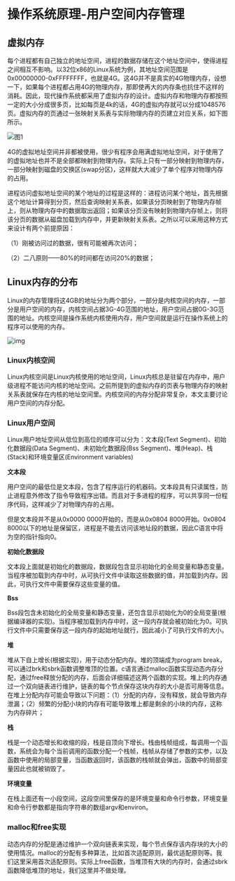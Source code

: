 # 操作系统原理-用户空间内存管理

## 虚拟内存

每个进程都有自己独立的地址空间，进程的数据存储在这个地址空间中，使得进程之间相互不影响。以32位x86的Linux系统为例，其地址空间范围是0x00000000-0xFFFFFFFF，也就是4G。这4G并不是真实的4G物理内存，设想一下，如果每个进程都占用4G的物理内存，那即使再大的内存条也抗住不这样的消耗。因此，现代操作系统都采用了虚拟内存的设计。虚拟内存和物理内存都按照一定的大小分成很多页，比如每页是4k的话，4G的虚拟内存就可以分成1048576页。虚拟内存的页通过一张映射关系表与实际物理内存的页建立对应关系，如下图所示。

![图1](https://user-gold-cdn.xitu.io/2018/9/25/16610d7213771ae3?imageView2/0/w/1280/h/960/format/webp/ignore-error/1)

4G的虚拟地址空间并非都被使用，很少有程序会用满虚拟地址空间，对于使用了的虚拟地址也并不是全部都映射到物理内存。实际上只有一部分映射到物理内存，一部分映射到磁盘的交换区(swap分区)，这样就大大减少了单个程序对物理内存的占用。

进程访问虚拟地址空间的某个地址的过程是这样的：进程访问某个地址，首先根据这个地址计算得到分页，然后查询映射关系表，如果该分页映射到了物理内存帧上，则从物理内存中的数据取出返回；如果该分页没有映射到物理内存帧上，则将该分页的数据从磁盘加载到内存中，并更新映射关系表。之所以可以采用这种方式来设计有两个前提原因：

（1）刚被访问过的数据，很有可能被再次访问；

（2）二八原则——80%的时间都在访问20%的数据；

## Linux内存的分布

Linux的内存管理将这4GB的地址分为两个部分，一部分是内核空间的内存，一部分是用户空间的内存，内核空间占据3G-4G范围的地址，用户空间占据0G-3G范围的地址。内核空间是操作系统内核使用内存，用户空间就是运行在操作系统上的程序可以使用的内存。

![img](https://user-gold-cdn.xitu.io/2018/9/25/1661105a95da211a?imageView2/0/w/1280/h/960/format/webp/ignore-error/1)

### Linux内核空间

Linux内核空间是Linux内核使用的地址空间，Linux内核总是驻留在内存中，用户级进程不能访问内核的地址空间。之前所提到的虚拟内存的页表与物理内存的映射关系表就保存在内核的地址空间里。内核空间的内存分配非常复杂，本文主要讨论用户空间的内存分配。

### Linux用户空间

Linux用户地址空间从低位到高位的顺序可以分为：文本段(Text Segment)、初始化数据段(Data Segment)、未初始化数据段(Bss Segment)、堆(Heap)、栈(Stack)和环境变量区(Environment variables)

**文本段**

用户空间的最低位是文本段，包含了程序运行的机器码。文本段具有只读属性，防止进程意外修改了指令导致程序出错。而且对于多进程的程序，可以共享同一份程序代码，这样减少了对物理内存的占用。

但是文本段并不是从0x0000 0000开始的，而是从0x0804 8000开始。0x0804 8000以下的地址是保留区，进程是不能去访问该地址段的数据，因此C语言中将为空的指针指向0。

**初始化数据段**

文本段上面就是初始化的数据段，数据段包含显示初始化的全局变量和静态变量。当程序被加载到内存中时，从可执行文件中读取这些数据的值，并加载到内存。因此，可执行文件中需要保存这些变量的值。

**Bss**

Bss段包含未初始化的全局变量和静态变量，还包含显示初始化为0的全局变量(根据编译器的实现)。当程序被加载到内存中时，这一段内存就会被初始化为0。可执行文件中只需要保存这一段内存的起始地址就行，因此减小了可执行文件的大小。

**堆**

堆从下自上增长(根据实现)，用于动态分配内存。堆的顶端成为program break，可以通过brk和sbrk函数调整堆顶的位置。c语言通过malloc函数实现动态内存分配，通过free释放分配的内存，后面会详细描述这两个函数的实现。堆上的内存通过一个双向链表进行维护，链表的每个节点保存这块内存的大小是否可用等信息。在堆上分配内存可能会导致以下问题：（1）分配的内存，没有释放，就会导致内存泄漏；（2）频繁的分配小块的内存有可能导致堆上都是剩余的小块的内存，这称为内存碎片；

**栈**

栈是一个动态增长和收缩的段，栈是自顶向下增长。栈由栈帧组成，每调用一个函数，系统会为每个当前调用的函数分配一个栈帧，栈帧从存储了参数的实参，以及函数中使用的局部变量，当函数返回时，该函数的栈帧就会弹出，函数中的局部变量因此也就被销毁了。

**环境变量**

在栈上面还有一小段空间，这段空间里保存的是环境变量和命令行参数，环境变量和命令行参数都是指向字符串的数组argv和environ。

### malloc和free实现

动态内存的分配是通过维护一个双向链表来实现，每个节点保存该内存块的大小的使用情况。malloc的分配有多种算法，比如首次适配原则，最优适配原则等。我们这里采用首次适配原则。实际上free函数，当堆顶有大块的内存时，会通过sbrk函数降低堆顶的地址，我们这里并不做处理。

